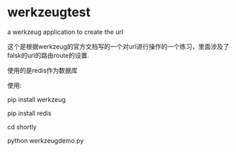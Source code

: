 # werkzeugtest
a werkzeug application to create the url 

这个是根据werkzeug的官方文档写的一个对url进行操作的一个练习，里面涉及了falsk的url的路由route的设置.

使用的是redis作为数据库


使用:

pip install werkzeug

pip install redis

cd shortly

python werkzeugdemo.py
